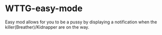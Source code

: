 # WTTG-easy-mode
Easy mod allows for you to be a pussy by displaying a notification when the killer(Breather)/Kidnapper are on the way.
